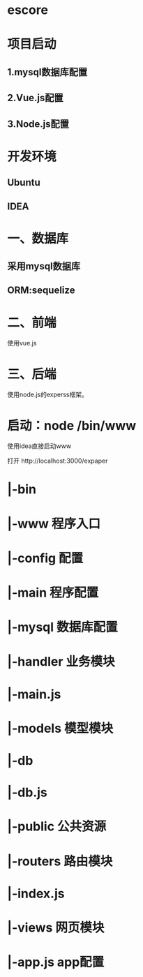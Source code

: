 # escore

# 项目启动

## 1.mysql数据库配置
## 2.Vue.js配置
## 3.Node.js配置

# 开发环境
## Ubuntu
## IDEA

# 一、数据库

## 采用mysql数据库
## ORM:sequelize


# 二、前端
使用vue.js


# 三、后端
使用node.js的experss框架。


# 启动：node /bin/www
使用idea直接启动www

打开 http://localhost:3000/expaper


# |-bin 
# 	|-www 程序入口
# |-config    配置
# 	|-main  程序配置
# 	|-mysql 数据库配置
# |-handler   业务模块
# 	|-main.js
# |-models    模型模块
# 	|-db
# 		|-db.js
# |-public       公共资源
# |-routers     路由模块
# 	|-index.js 
# |-views          网页模块
# |-app.js       app配置
